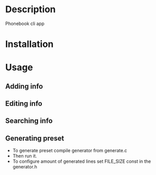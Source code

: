 # Description
Phonebook cli app

# Installation

# Usage
## Adding info

## Editing info

## Searching info

## Generating preset
- To generate preset compile generator from generate.c
- Then run it.
- To configure amount of generated lines set FILE_SIZE const in the generator.h
